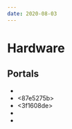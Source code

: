 ```yaml
---
date: 2020-08-03
---
```


# Hardware

## Portals

* <e2f46581>
* <87e5275b>
* <3f1608de>
* <f867d600>
* <e0a57b32>
